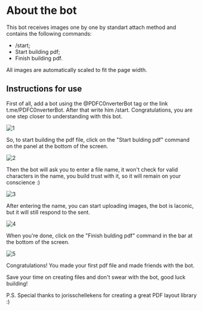 # About the bot
This bot receives images one by one by standart attach method and contains the following commands:

+ /start;
+ Start building pdf;
+ Finish building pdf.

All images are automatically scaled to fit the page width.

## Instructions for use
First of all, add a bot using the @PDFC0nverterBot tag or the link t.me/PDFC0nverterBot.
After that write him /start. Congratulations, you are one step closer to understanding with this bot.

![1](https://user-images.githubusercontent.com/57837079/160773909-c0ef936d-b6d7-4a4e-9972-9d7580bd46d3.png)

So, to start building the pdf file, click on the "Start bulding pdf" command on the panel at the bottom of the screen. 

![2](https://user-images.githubusercontent.com/57837079/160774702-d2d5c0ce-23a3-4902-8ae0-1a1cebfb87ef.png)

Then the bot will ask you to enter a file name, it won't check for valid characters in the name, you build trust with it, so it will remain on your conscience :)

![3](https://user-images.githubusercontent.com/57837079/160775411-86c250b5-fb1e-4451-8a8f-d3bbab7fc41a.png)

After entering the name, you can start uploading images, the bot is laconic, but it will still respond to the sent.

![4](https://user-images.githubusercontent.com/57837079/160775457-f116d962-5588-482a-a01c-86623949722f.png)

When you're done, click on the "Finish bulding pdf" command in the bar at the bottom of the screen.

![5](https://user-images.githubusercontent.com/57837079/160775786-9545a3a5-94a8-4004-9a41-07a28d767689.png)

Congratulations! You made your first pdf file and made friends with the bot.

Save your time on creating files and don't swear with the bot, good luck building!

P.S. Special thanks to jorisschellekens for creating a great PDF layout library :)
